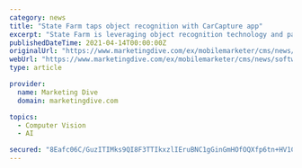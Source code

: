 ```yaml
---
category: news
title: "State Farm taps object recognition with CarCapture app"
excerpt: "State Farm is leveraging object recognition technology and partnering with Edmunds.com to launch the CarCapture mobile application that allows users to snap a photo of the back of a car and instantly receive detailed information. Consumers will be able to ..."
publishedDateTime: 2021-04-14T00:00:00Z
originalUrl: "https://www.marketingdive.com/ex/mobilemarketer/cms/news/software-technology/19347.html"
webUrl: "https://www.marketingdive.com/ex/mobilemarketer/cms/news/software-technology/19347.html"
type: article

provider:
  name: Marketing Dive
  domain: marketingdive.com

topics:
  - Computer Vision
  - AI

secured: "8Eafc06C/GuzITIMks9QI8F3TTIkxzlIEruBNC1gGinGmHOfOQXfp6tn+HV1C4yzdgBkbJEd4DGWa1lCkDY5InGSMtazOk+ENCJ8DE3zYElaV1Ijs+9czdk88ryhxkBsoxm9GXpm0kYf1i+v7C/yHuFol1gzrImCku6gExM1OINA44XDOhENCii+VtMgC+zwmTaZFmmIBBhZKsSSJekpQbYqh5N3b4JW/Ld/VuRZUFPoLd8w4qFqVHXKwxIX+6VTVLWb5H6okxbm9PUDqaPAS4jyNqyEgnqVaX55p0Pq7wXgXlCdx8t+sTpDc35rPPFZTZKy4gpYqx2q5V//USB4e2oYoAn+cK2BLtlBKxV+hWc=;pNfs7jgqLgLNvPFwqDHSIw=="
---
```


